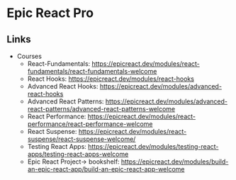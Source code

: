 # Epic React Pro

## Links

- Courses
    - React-Fundamentals: https://epicreact.dev/modules/react-fundamentals/react-fundamentals-welcome
    - React Hooks: https://epicreact.dev/modules/react-hooks
    - Advanced React Hooks: https://epicreact.dev/modules/advanced-react-hooks
    - Advanced React Patterns: https://epicreact.dev/modules/advanced-react-patterns/advanced-react-patterns-welcome
    - React Performance: https://epicreact.dev/modules/react-performance/react-performance-welcome
    - React Suspense: https://epicreact.dev/modules/react-suspense/react-suspense-welcome/
    - Testing React Apps: https://epicreact.dev/modules/testing-react-apps/testing-react-apps-welcome
    - Epic React Project-> bookshelf: https://epicreact.dev/modules/build-an-epic-react-app/build-an-epic-react-app-welcome

